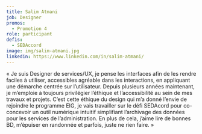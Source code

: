 ```yaml
---
title: Salim Atmani
job: Designer
promos:
  - Promotion 4
role: participant
defis:
  - SEDAccord
image: img/salim-atmani.jpg
linkedin: https://www.linkedin.com/in/salim-atmani/
---
```

« Je suis Designer de services/UX, je pense les interfaces afin de les rendre faciles à utiliser, accessibles agréable dans les interactions, en appliquant une démarche centrée sur l’utilisateur. Depuis plusieurs années maintenant, je m’emploie à toujours privilégier l’éthique et l’accessibilité au sein de mes travaux et projets. C’est cette éthique du design qui m’a donné l’envie de rejoindre le programme EIG, je vais travailler sur le défi SEDAcord pour co-concevoir un outil numérique intuitif simplifiant l’archivage des données pour les services de l’administration. En plus de cela, j’aime lire de bonnes BD, m’épuiser en randonnée et parfois, juste ne rien faire. »
